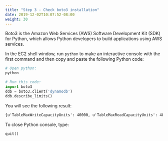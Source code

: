 ```yaml
---
title: "Step 3 - Check boto3 installation"
date: 2019-12-02T10:07:52-08:00
weight: 30
---
```



Boto3 is the Amazon Web Services (AWS) Software Development Kit (SDK) for Python, which allows Python developers to build applications using AWS services.

In the EC2 shell window, run ```python``` to make an interactive console with the first command and then copy and paste the following Python code:
```bash
# Open python:
python
 ```
```py
# Run this code:
import boto3
ddb = boto3.client('dynamodb')
ddb.describe_limits()
```


You will see the following result:
```txt
{u'TableMaxWriteCapacityUnits': 40000, u'TableMaxReadCapacityUnits': 40000, u'AccountMaxReadCapacityUnits': 80000, 'ResponseMetadata': {'RetryAttempts': 0, 'HTTPStatusCode': 200, 'RequestId': 'BFMGAS4P48I3DJTP5NU22QRDDJVV4KQNSO5AEMVJF66Q9ASUAAJG', 'HTTPHeaders': {'x-amzn-requestid': 'BFMGAS4P48I3DJTP5NU22QRDDJVV4KQNSO5AEMVJF66Q9ASUAAJG', 'content-length': '143', 'server': 'Server', 'connection': 'keep-alive', 'x-amz-crc32': '3062975651', 'date': 'Tue, 31 Dec 2020 00:00:00 GMT', 'content-type': 'application/x-amz-json-1.0'}}, u'AccountMaxWriteCapacityUnits': 80000}
```
To close Python console, type:
```py
quit()
```
